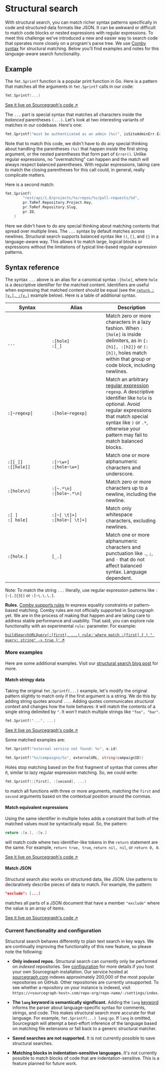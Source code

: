 # Structural search

<style>
table td:first-child {
  width: 8em;
  min-width: 8em;
  max-width: 8em;
}
table td:nth-child(2) {
  width: 10em;
  min-width: 10em;
  max-width: 10em;
}
table td {
    border: none;
}
table tr:nth-child(2n) {
  background-color: transparent;
}

</style>

With structural search, you can match richer syntax patterns specifically in code and structured data formats like JSON. It can be awkward or difficult to match code blocks or nested expressions with regular expressions. To meet this challenge we've introduced a new and easier way to search code that operates more closely on a program's parse tree. We use [Comby syntax](https://comby.dev/docs/syntax-reference) for structural matching. Below you'll find examples and notes for this language-aware search functionality.

## Example

The `fmt.Sprintf` function is a popular print function in Go. Here is a pattern that matches all the arguments in `fmt.Sprintf` calls in our code:

```go
fmt.Sprintf(...)
```

[See it live on Sourcegraph's code ↗](https://sourcegraph.com/search?q=repo:%5Egithub%5C.com/sourcegraph/sourcegraph%24+fmt.Sprintf%28...%29&patternType=structural)

The `...` part is special syntax that matches all characters inside the _balanced_ parentheses `(...)`. Let's look at two interesting variants of
matches in our codebase. Here's one:

```go
fmt.Sprintf("must be authenticated as an admin (%s)", isSiteAdminErr.Error())
```

Note that to match this code, we didn't have to do any special thinking about handling the parentheses `(%s)` that happen _inside_ the first string argument, or the nested parentheses that form part of `Error()`. Unlike regular expressions, no "overmatching" can happen and the match will always respect balanced parentheses. With regular expressions, taking care to match the closing parentheses for this call could, in general, really complicate matters.

Here is a second match:

```go
fmt.Sprintf(
		"rest/api/1.0/projects/%s/repos/%s/pull-requests/%d",
		pr.ToRef.Repository.Project.Key,
		pr.ToRef.Repository.Slug,
		pr.ID,
	)
```

Here we didn't have to do any special thinking about matching contents that spread over multiple lines. The `...` syntax by default matches across newlines. Structural search supports balanced syntax like `()`, `[]`, and `{}` in a language-aware way. This allows it to match large, logical blocks or expressions without the limitations of typical line-based regular expression patterns.

## Syntax reference

The syntax `...` above is an alias for a canonical syntax `:[hole]`, where `hole` is a descriptive identifier for the matched content. Identifiers are useful when expressing that matched content should be equal (see the [`return :[v.], :[v.]`](#match-equivalent-expressions) example below). Here is a table of additional syntax.

| Syntax                  | Alias                            | Description                                                                                                                                                                                                                                                         |
|-------------------------|----------------------------------|---------------------------------------------------------------------------------------------------------------------------------------------------------------------------------------------------------------------------------------------------------------------|
| `...`                   | `:[hole]`<br>`:[_]`              | Match zero or more characters in a lazy fashion. When `:[hole]` is inside delimiters, as in `{:[h1], :[h2]}` or `(:[h])`, holes match within that group or code block, including newlines.                                                                          |
| `:[~regexp]`            | `:[hole~regexp]`                 | Match an arbitrary [regular expression](https://golang.org/s/re2syntax) `regexp`. A descriptive identifier like `hole` is optional. Avoid regular expressions that match special syntax like `)` or `.*`, otherwise your pattern may fail to match balanced blocks. |
| `:[[_]]`<br>`:[[hole]]` | `:[~\w+]`<br>`:[hole~\w+]`       | Match one or more alphanumeric characters and underscore.                                                                                                                                                                                                           |
| `:[hole\n]`             | `:[~.*\n]`<br>`:[hole~.*\n]`     | Match zero or more characters up to a newline, including the newline.                                                                                                                                                                                               |
| `:[ ]`<br>`:[ hole]`    | `:[~[ \t]+]`<br>`:[hole~[ \t]+]` | Match only whitespace characters, excluding newlines.                                                                                                                                                                                                               |
| `:[hole.]`              | `[_.]`                           | Match one or more alphanumeric characters and punctuation like `.`, `;`, and `-` that do not affect balanced syntax. Language dependent.                                                                                                                            |

Note: To match the string `...` literally, use regular expression patterns like `:[~[.]{3}]` or `:[~\.\.\.]`.

**Rules.** [Comby supports rules](https://comby.dev/docs/advanced-usage) to express equality constraints or pattern-based matching. Comby rules are not officially supported in Sourcegraph yet. We are in the process of making that happen and are taking care to address stable performance and usability. That said, you can explore rule functionality with an experimental `rule:` parameter. For example:

[`buildSearchURLQuery(:[first], ...) rule:'where match :[first] { | " query: string" -> true }'` ↗](https://sourcegraph.com/search?q=repo:%5Egithub%5C.com/sourcegraph/sourcegraph%24+file:.ts+buildSearchURLQuery%28:%5Bfirst%5D%2C+...%29+rule:%27where+match+:%5Bfirst%5D+%7B+%7C+%22+query:+string%22+-%3E+true+%7D%27&patternType=structural)

### More examples

Here are some additional examples. Visit our [structural search blog post](https://about.sourcegraph.com/blog/going-beyond-regular-expressions-with-structural-code-search) for more.

#### Match stringy data

Taking the original `fmt.Sprintf(...)` example, let's modify the original pattern slightly to match only if the first argument is a string. We do this by adding string quotes around `...`. Adding quotes communicates _structural context_ and changes how the hole behaves: it will match the contents of a single string delimited by `"`. It _won't_ match multiple strings like `"foo", "bar"`.

```go
fmt.Sprintf("...", ...)
```

[See it live on Sourcegraph's code ↗](https://sourcegraph.com/search?q=repo:%5Egithub%5C.com/sourcegraph/sourcegraph%24+fmt.Sprintf%28%22...%22%2C+...%29&patternType=structural)

Some matched examples are:

```go
fmt.Sprintf("external service not found: %v", e.id)
```

```go
fmt.Sprintf("%s/campaigns/%s", externalURL, string(campaignID))
```

Holes stop matching based on the first fragment of syntax that comes after it, similar to lazy regular expression matching. So, we could write:

```go
fmt.Sprintf(:[first], :[second], ...)
```

to match all functions with three or more arguments, matching the `first` and `second` arguments based on the contextual position around the commas.

#### Match equivalent expressions

Using the same identifier in multiple holes adds a constraint that both of the matched values must be syntactically equal. So, the pattern:

```go
return :[v.], :[v.]
```

will match code where two identifier-like tokens in the `return` statement are the same. For example, `return true, true`, `return nil, nil`, or `return 0, 0`.

[See it live on Sourcegraph's code ↗](https://sourcegraph.com/search?q=repo:%5Egithub%5C.com/sourcegraph/sourcegraph%24+lang:go+return+:%5Bv.%5D%2C+:%5Bv.%5D&patternType=structural)

#### Match JSON

Structural search also works on structured data, like JSON. Use patterns to declaratively describe pieces of data to match. For example, the pattern:

```json
"exclude": [...]
```

matches all parts of a JSON document that have a member `"exclude"` where the value is an array of items.

[See it live on Sourcegraph's code ↗](https://sourcegraph.com/search?q=repo:%5Egithub%5C.com/sourcegraph/sourcegraph%24++%22exclude%22:+%5B...%5D+lang:json+file:tsconfig.json&patternType=structural)

### Current functionality and configuration

Structural search behaves differently to plain text search in key ways. We are continually improving the functionality of this new feature, so please note the following:

- **Only indexed repos.** Structural search can currently only be performed on _indexed_ repositories. See [configuration](../../../admin/search.md) for more details if you host your own Sourcegraph installation. Our service hosted at [sourcegraph.com](https://sourcegraph.com/search) indexes approximately 200,000 of the most popular repositories on GitHub. Other repositories are currently unsupported. To see whether a repository on your instance is indexed, visit `https://<sourcegraph-host>.com/repo-org/repo-name/-/settings/index`.

- **The `lang` keyword is semantically significant.** Adding the `lang` [keyword](queries.md) informs the parser about language-specific syntax for comments, strings, and code. This makes structural search more accurate for that language. For example, `fmt.Sprintf(...) lang:go`. If `lang` is omitted, Sourcegraph will attempt a best-effort inference of the language based on matching file extensions or fall back to a generic structural matcher.

- **Saved searches are not supported.** It is not currently possible to save structural searches.

- **Matching blocks in indentation-sensitive languages.** It's not currently possible to match blocks of code that are indentation-sensitive. This is a feature planned for future work.
